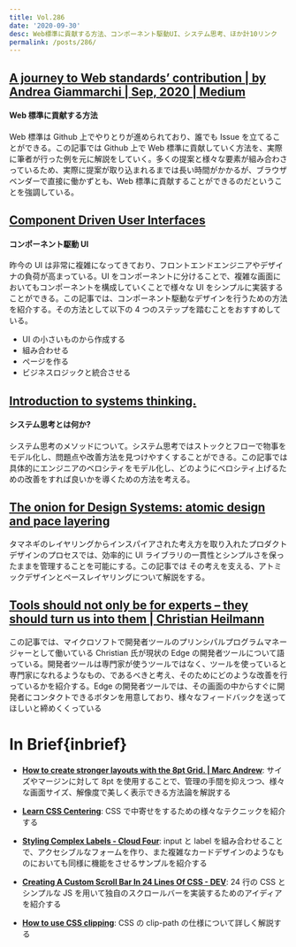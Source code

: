 ```yaml
---
title: Vol.286
date: '2020-09-30'
desc: Web標準に貢献する方法、コンポーネント駆動UI、システム思考、ほか計10リンク
permalink: /posts/286/
---
```


## [A journey to Web standards’ contribution | by Andrea Giammarchi | Sep, 2020 | Medium](https://medium.com/@WebReflection/a-journey-to-web-standards-contribution-8027bb874908)

#### Web 標準に貢献する方法

Web 標準は Github 上でやりとりが進められており、誰でも Issue を立てることができる。この記事では Github 上で Web 標準に貢献していく方法を、実際に筆者が行った例を元に解説をしていく。多くの提案と様々な要素が組み合わさっているため、実際に提案が取り込まれるまでは長い時間がかかるが、ブラウザベンダーで直接に働かずとも、Web 標準に貢献することができるのだということを強調している。

## [Component Driven User Interfaces](https://www.componentdriven.org/)

#### コンポーネント駆動 UI

昨今の UI は非常に複雑になってきており、フロントエンドエンジニアやデザイナの負荷が高まっている。UI をコンポーネントに分けることで、複雑な画面においてもコンポーネントを構成していくことで様々な UI をシンプルに実装することができる。この記事では、コンポーネント駆動なデザインを行うための方法を紹介する。その方法として以下の 4 つのステップを踏むことをおすすめしている。

- UI の小さいものから作成する
- 組み合わせる
- ページを作る
- ビジネスロジックと統合させる

## [Introduction to systems thinking.](https://lethain.com/systems-thinking/)

#### システム思考とは何か?

システム思考のメソッドについて。システム思考ではストックとフローで物事をモデル化し、問題点や改善方法を見つけやすくすることができる。この記事では具体的にエンジニアのベロシティをモデル化し、どのようにベロシティ上げるための改善をすれば良いかを導くための方法を考える。

## [The onion for Design Systems: atomic design and pace layering](https://uxdesign.cc/the-onion-for-design-systems-atomic-design-and-pace-layering-4cc59a3c486)

タマネギのレイヤリングからインスパイアされた考え方を取り入れたプロダクトデザインのプロセスでは、効率的に UI ライブラリの一貫性とシンプルさを保ったままを管理することを可能にする。この記事では その考えを支える、アトミックデザインとペースレイヤリングについて解説をする。

## [Tools should not only be for experts – they should turn us into them | Christian Heilmann](https://christianheilmann.com/2020/09/15/tools-should-not-only-be-for-experts-they-should-turn-us-into-them/)

この記事では、マイクロソフトで開発者ツールのプリンシパルプログラムマネージャーとして働いている Christian 氏が現状の Edge の開発者ツールについて語っている。開発者ツールは専門家が使うツールではなく、ツールを使っていると専門家になれるようなもの、であるべきと考え、そのためにどのような改善を行っているかを紹介する。Edge の開発者ツールでは、その画面の中からすぐに開発者にコンタクトできるボタンを用意しており、様々なフィードバックを送ってほしいと締めくくっている

# In Brief{inbrief}

- **[How to create stronger layouts with the 8pt Grid. | Marc Andrew](https://marcandrew.me/how-to-create-stronger-layouts-with-the-8pt-grid/)**: サイズやマージンに対して 8pt を使用することで、管理の手間を抑えつつ、様々な画面サイズ、解像度で美しく表示できる方法論を解説する

- **[Learn CSS Centering](https://ishadeed.com/article/learn-css-centering/)**: CSS で中寄せをするための様々なテクニックを紹介する

- **[Styling Complex Labels - Cloud Four](https://cloudfour.com/thinks/styling-complex-labels/)**: input と label を組み合わせることで、アクセシブルなフォームを作り、また複雑なカードデザインのようなものにおいても同様に機能をさせるサンプルを紹介する

- **[Creating A Custom Scroll Bar In 24 Lines Of CSS - DEV](https://dev.to/emmabostian/creating-a-custom-scroll-bar-in-24-lines-of-css-4gg0)**: 24 行の CSS とシンプルな JS を用いて独自のスクロールバーを実装するためのアイディアを紹介する

- **[How to use CSS clipping](https://web.dev/css-clipping/)**: CSS の clip-path の仕様について詳しく解説する
